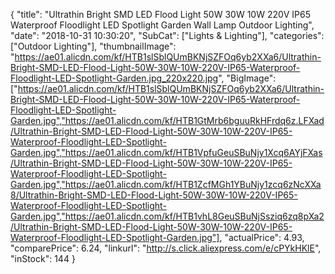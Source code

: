 {
	"title": "Ultrathin Bright SMD LED Flood Light 50W 30W 10W 220V IP65 Waterproof Floodlight LED Spotlight Garden Wall Lamp Outdoor Lighting",
	"date": "2018-10-31 10:30:20",
	"SubCat": ["Lights & Lighting"],
	"categories": ["Outdoor Lighting"],
	"thumbnailImage": "https://ae01.alicdn.com/kf/HTB1slSblQUmBKNjSZFOq6yb2XXa6/Ultrathin-Bright-SMD-LED-Flood-Light-50W-30W-10W-220V-IP65-Waterproof-Floodlight-LED-Spotlight-Garden.jpg_220x220.jpg",
	"BigImage": ["https://ae01.alicdn.com/kf/HTB1slSblQUmBKNjSZFOq6yb2XXa6/Ultrathin-Bright-SMD-LED-Flood-Light-50W-30W-10W-220V-IP65-Waterproof-Floodlight-LED-Spotlight-Garden.jpg","https://ae01.alicdn.com/kf/HTB1GtMrb6bguuRkHFrdq6z.LFXad/Ultrathin-Bright-SMD-LED-Flood-Light-50W-30W-10W-220V-IP65-Waterproof-Floodlight-LED-Spotlight-Garden.jpg","https://ae01.alicdn.com/kf/HTB1VpfuGeuSBuNjy1Xcq6AYjFXas/Ultrathin-Bright-SMD-LED-Flood-Light-50W-30W-10W-220V-IP65-Waterproof-Floodlight-LED-Spotlight-Garden.jpg","https://ae01.alicdn.com/kf/HTB1ZcfMGh1YBuNjy1zcq6zNcXXa8/Ultrathin-Bright-SMD-LED-Flood-Light-50W-30W-10W-220V-IP65-Waterproof-Floodlight-LED-Spotlight-Garden.jpg","https://ae01.alicdn.com/kf/HTB1vhL8GeuSBuNjSsziq6zq8pXa2/Ultrathin-Bright-SMD-LED-Flood-Light-50W-30W-10W-220V-IP65-Waterproof-Floodlight-LED-Spotlight-Garden.jpg"],
	"actualPrice": 4.93,
	"comparePrice": 6.24,
	"linkurl": "http://s.click.aliexpress.com/e/cPYkHKlE",
	"inStock": 144
}
